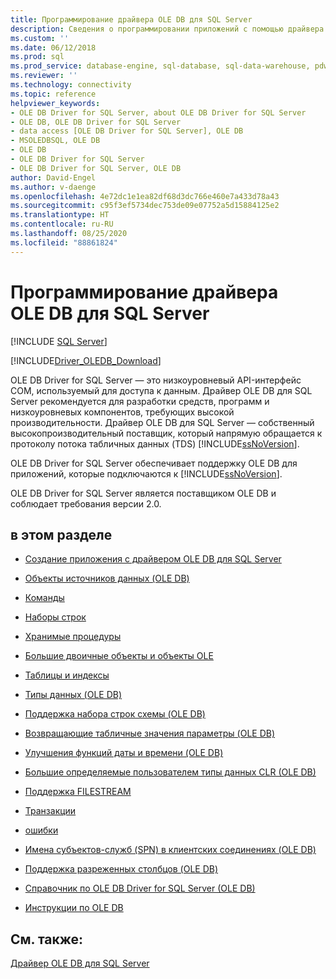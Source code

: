 ```yaml
---
title: Программирование драйвера OLE DB для SQL Server
description: Сведения о программировании приложений с помощью драйвера OLE DB Driver for SQL Server, который реализует API-интерфейс OLE DB, позволяющий приложениям подключаться к базе данных.
ms.custom: ''
ms.date: 06/12/2018
ms.prod: sql
ms.prod_service: database-engine, sql-database, sql-data-warehouse, pdw
ms.reviewer: ''
ms.technology: connectivity
ms.topic: reference
helpviewer_keywords:
- OLE DB Driver for SQL Server, about OLE DB Driver for SQL Server
- OLE DB, OLE DB Driver for SQL Server
- data access [OLE DB Driver for SQL Server], OLE DB
- MSOLEDBSQL, OLE DB
- OLE DB
- OLE DB Driver for SQL Server
- OLE DB Driver for SQL Server, OLE DB
author: David-Engel
ms.author: v-daenge
ms.openlocfilehash: 4e72dc1e1ea82df68d3dc766e460e7a433d78a43
ms.sourcegitcommit: c95f3ef5734dec753de09e07752a5d15884125e2
ms.translationtype: HT
ms.contentlocale: ru-RU
ms.lasthandoff: 08/25/2020
ms.locfileid: "88861824"
---
```

# <a name="ole-db-driver-for-sql-server-programming"></a>Программирование драйвера OLE DB для SQL Server
[!INCLUDE [SQL Server](../../../includes/applies-to-version/sql-asdb-asdbmi-asa-pdw.md)]

[!INCLUDE[Driver_OLEDB_Download](../../../includes/driver_oledb_download.md)]

  OLE DB Driver for SQL Server — это низкоуровневый API-интерфейс COM, используемый для доступа к данным. Драйвер OLE DB для SQL Server рекомендуется для разработки средств, программ и низкоуровневых компонентов, требующих высокой производительности. Драйвер OLE DB для SQL Server — собственный высокопроизводительный поставщик, который напрямую обращается к протоколу потока табличных данных (TDS) [!INCLUDE[ssNoVersion](../../../includes/ssnoversion-md.md)].  
  
 OLE DB Driver for SQL Server обеспечивает поддержку OLE DB для приложений, которые подключаются к [!INCLUDE[ssNoVersion](../../../includes/ssnoversion-md.md)].  
  
 OLE DB Driver for SQL Server является поставщиком OLE DB и соблюдает требования версии 2.0.  
  
## <a name="in-this-section"></a>в этом разделе  
  
-   [Создание приложения с драйвером OLE DB для SQL Server](../../oledb/ole-db-driver/creating-a-oledb-driver-for-sql-server-application.md)  
  
-   [Объекты источников данных (OLE DB)](../../oledb/ole-db-data-source-objects/data-source-objects-ole-db.md)  
  
-   [Команды](../../oledb/ole-db-commands/commands.md)  
  
-   [Наборы строк](../../oledb/ole-db-rowsets/rowsets.md)  
  
-   [Хранимые процедуры](../../oledb/ole-db/stored-procedures.md)  
  
-   [Большие двоичные объекты и объекты OLE](../../oledb/ole-db-blobs/blobs-and-ole-objects.md)  
  
-   [Таблицы и индексы](../../oledb/ole-db-tables-indexes/tables-and-indexes.md)  
  
-   [Типы данных (OLE DB)](../../oledb/ole-db-data-types/data-types-ole-db.md)  
  
-   [Поддержка набора строк схемы &#40;OLE DB&#41;](../../oledb/ole-db/schema-rowset-support-ole-db.md)  
  
-   [Возвращающие табличные значения параметры &#40;OLE DB&#41;](../../oledb/ole-db-table-valued-parameters/table-valued-parameters-ole-db.md)  
  
-   [Улучшения функций даты и времени &#40;OLE DB&#41;](../../oledb/ole-db-date-time/date-and-time-improvements-ole-db.md)  
  
-   [Большие определяемые пользователем типы данных CLR &#40;OLE DB&#41;](../../oledb/ole-db/large-clr-user-defined-types-ole-db.md)  
  
-   [Поддержка FILESTREAM](../../oledb/features/filestream-support.md)  
  
-   [Транзакции](../../oledb/ole-db-transactions/transactions.md)  
  
-   [ошибки](../../oledb/ole-db-errors/errors.md)  
  
-   [Имена субъектов-служб &#40;SPN&#41; в клиентских соединениях &#40;OLE DB&#41;](../../oledb/ole-db/service-principal-names-spns-in-client-connections-ole-db.md)  
  
-   [Поддержка разреженных столбцов &#40;OLE DB&#41;](../../oledb/ole-db/sparse-columns-support-ole-db.md)  
  
-   [Справочник по OLE DB Driver for SQL Server (OLE DB)](../../oledb/ole-db-interfaces/oledb-driver-for-sql-server-ole-db-interfaces.md)  
  
-   [Инструкции по OLE DB](../../oledb/ole-db-how-to/ole-db-how-to-topics.md)  
  
## <a name="see-also"></a>См. также:  
 [Драйвер OLE DB для SQL Server](../../oledb/oledb-driver-for-sql-server.md)  
  
  
